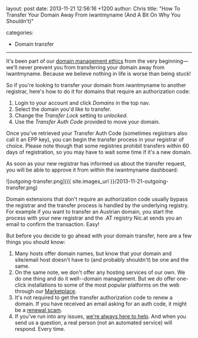 layout: post
date: 2013-11-21 12:56:16 +1200
author: Chris
title: "How To Transfer Your Domain Away From iwantmyname (And A Bit On Why You Shouldn't)"

categories:
  - Domain transfer

----

<!-- excerpt -->

It's been part of our [domain management ethics](https://iwantmyname.com/about) from the very beginning—we'll never prevent you from transferring your domain away from iwantmyname. Because we believe nothing in life is worse than being stuck!

<!-- /excerpt -->

So if you're looking to transfer your domain from iwantmyname to another registrar, here's how to do it for domains that require an authorization code:

1. Login to your account and click *Domains* in the top nav. 
2. Select the domain you'd like to transfer.
3. Change the *Transfer Lock* setting to *unlocked*.
4. Use the *Transfer Auth Code* provided to move your domain. 

Once you've retrieved your Transfer Auth Code (sometimes registrars also call it an EPP key), you can begin the transfer process in your registrar of choice. Please note though that some registries prohibit transfers within 60 days of registration, so you may have to wait some time if it's a new domain.

As soon as your new registrar has informed us about the transfer request, you will be able to approve it from within the iwantmyname dashboard:

![outgoing-transfer.png]({{ site.images_url }}/2013-11-21-outgoing-transfer.png)

Domain extensions that don't require an authorization code usually bypass the registrar and the transfer process is handled by the underlying registry. For example if you want to transfer an Austrian domain, you start the process with your new registrar and the .AT registry Nic.at sends you an email to confirm the transaction. Easy!

But before you decide to go ahead with your domain transfer, here are a few things you should know:

1. Many hosts offer domain names, but know that your domain and site/email host doesn't have to (and probably shouldn't) be one and the same. 
2. On the same note, we don't offer any hosting services of our own. We do one thing and do it well--domain management. But we *do* offer one-click installations to some of the most popular platforms on the web through our [Marketplace](https://iwantmyname.com/dashboard/apps/featured).
3. It's not required to get the transfer authorization code to renew a domain. If you have received an email asking for an auth code, it might be a [renewal scam](https://iwantmyname.com/blog/2012/06/beware-of-domain-renewal-scams.html). 
4. If you've run into any issues, [we're always here to help](https://iwantmyname.com/support). And when you send us a question, a real person (not an automated service) will respond. Every time.
